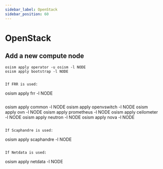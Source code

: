 ```yaml
---
sidebar_label: OpenStack
sidebar_position: 60
---
```


# OpenStack

## Add a new compute node

```
osism apply operator -u osism -l NODE
osism apply bootstrap -l NODE


If FRR is used:

```
osism apply frr -l NODE
```

```
osism apply common -l NODE
osism apply openvswitch -l NODE
osism apply ovn -l NODE
osism apply prometheus -l NODE
osism apply ceilometer -l NODE
osism apply neutron -l NODE
osism apply nova -l NODE
```

If Scaphandre is used:

```
osism apply scaphandre -l NODE
```

If Netdata is used:

```
osism apply netdata -l NODE
```
